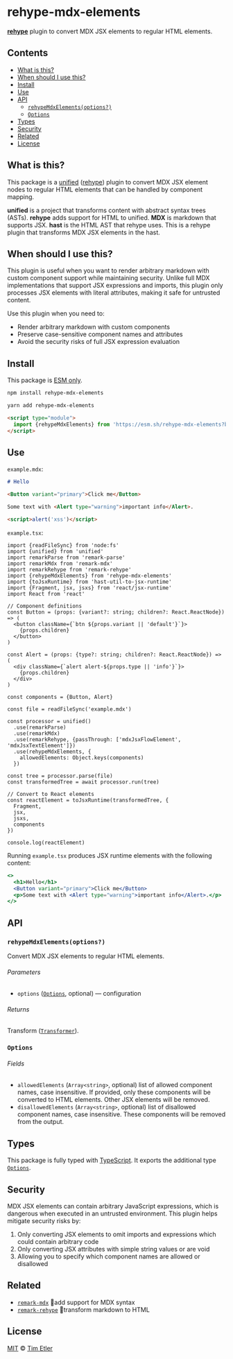 # rehype-mdx-elements

**[rehype][]** plugin to convert MDX JSX elements to regular HTML elements.

## Contents

*   [What is this?](#what-is-this)
*   [When should I use this?](#when-should-i-use-this)
*   [Install](#install)
*   [Use](#use)
*   [API](#api)
    *   [`rehypeMdxElements(options?)`](#rehypemdxelementsoptions)
    *   [`Options`](#options)
*   [Types](#types)
*   [Security](#security)
*   [Related](#related)
*   [License](#license)

## What is this?

This package is a [unified][] ([rehype][]) plugin to convert MDX JSX element
nodes to regular HTML elements that can be handled by component mapping.

**unified** is a project that transforms content with abstract syntax trees
(ASTs).
**rehype** adds support for HTML to unified.
**MDX** is markdown that supports JSX.
**hast** is the HTML AST that rehype uses.
This is a rehype plugin that transforms MDX JSX elements in the hast.

## When should I use this?

This plugin is useful when you want to render arbitrary markdown with custom
component support while maintaining security.
Unlike full MDX implementations that support JSX expressions and imports,
this plugin only processes JSX elements with literal attributes, making it
safe for untrusted content.

Use this plugin when you need to:

*   Render arbitrary markdown with custom components
*   Preserve case-sensitive component names and attributes
*   Avoid the security risks of full JSX expression evaluation

## Install

This package is [ESM only][esm].

```sh
npm install rehype-mdx-elements
```

```sh
yarn add rehype-mdx-elements
```

```html
<script type="module">
  import {rehypeMdxElements} from 'https://esm.sh/rehype-mdx-elements?bundle'
</script>
```

## Use

`example.mdx`:

```md
# Hello

<Button variant="primary">Click me</Button>

Some text with <Alert type="warning">important info</Alert>.

<script>alert('xss')</script>
```

`example.tsx`:

```tsx
import {readFileSync} from 'node:fs'
import {unified} from 'unified'
import remarkParse from 'remark-parse'
import remarkMdx from 'remark-mdx'
import remarkRehype from 'remark-rehype'
import {rehypeMdxElements} from 'rehype-mdx-elements'
import {toJsxRuntime} from 'hast-util-to-jsx-runtime'
import {Fragment, jsx, jsxs} from 'react/jsx-runtime'
import React from 'react'

// Component definitions
const Button = (props: {variant?: string; children?: React.ReactNode}) => (
  <button className={`btn ${props.variant || 'default'}`}>
    {props.children}
  </button>
)

const Alert = (props: {type?: string; children?: React.ReactNode}) => (
  <div className={`alert alert-${props.type || 'info'}`}>
    {props.children}
  </div>
)

const components = {Button, Alert}

const file = readFileSync('example.mdx')

const processor = unified()
  .use(remarkParse)
  .use(remarkMdx)
  .use(remarkRehype, {passThrough: ['mdxJsxFlowElement', 'mdxJsxTextElement']})
  .use(rehypeMdxElements, {
    allowedElements: Object.keys(components)
  })

const tree = processor.parse(file)
const transformedTree = await processor.run(tree)

// Convert to React elements
const reactElement = toJsxRuntime(transformedTree, {
  Fragment,
  jsx,
  jsxs,
  components
})

console.log(reactElement)
```

Running `example.tsx` produces JSX runtime elements with the following content:

```jsx
<>
  <h1>Hello</h1>
  <Button variant="primary">Click me</Button>
  <p>Some text with <Alert type="warning">important info</Alert>.</p>
</>
```

## API

### `rehypeMdxElements(options?)`

Convert MDX JSX elements to regular HTML elements.

###### Parameters

*   `options` ([`Options`][api-options], optional)
    — configuration

###### Returns

Transform ([`Transformer`][unified-transformer]).

### `Options`

###### Fields

*   `allowedElements` (`Array<string>`, optional)
    list of allowed component names, case insensitive.
    If provided, only these components will be converted to HTML elements.
    Other JSX elements will be removed.
*   `disallowedElements` (`Array<string>`, optional)
    list of disallowed component names, case insensitive.
    These components will be removed from the output.

## Types

This package is fully typed with [TypeScript][].
It exports the additional type [`Options`][api-options].

## Security

MDX JSX elements can contain arbitrary JavaScript expressions, which is
dangerous when executed in an untrusted environment.
This plugin helps mitigate security risks by:

1.  Only converting JSX elements to omit imports and expressions which could contain arbitrary code
2.  Only converting JSX attributes with simple string values or are void
3.  Allowing you to specify which component names are allowed or disallowed

## Related

*   [`remark-mdx`][remark-mdx]
     add support for MDX syntax
*   [`remark-rehype`][remark-rehype]
     transform markdown to HTML

## License

[MIT][license] © [Tim Etler][author]

[api-options]: #options

[api-rehype-mdx-elements]: #rehypemdxelementsoptions

[author]: https://yourwebsite.com

[esm]: https://gist.github.com/sindresorhus/a39789f98801d908bbc7ff3ecc99d99c

[license]: LICENSE.md

[rehype]: https://github.com/rehypejs/rehype

[remark-mdx]: https://github.com/mdx-js/mdx/tree/main/packages/remark-mdx

[remark-rehype]: https://github.com/remarkjs/remark-rehype

[typescript]: https://www.typescriptlang.org

[unified]: https://github.com/unifiedjs/unified

[unified-transformer]: https://github.com/unifiedjs/unified#transformer
